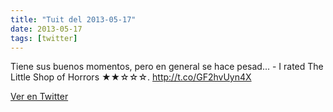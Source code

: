 ```yaml
---
title: "Tuit del 2013-05-17"
date: 2013-05-17
tags: [twitter]
---
```


Tiene sus buenos momentos, pero en general se hace pesad... - I rated The Little Shop of Horrors ★★☆☆☆. http://t.co/GF2hvUyn4X



[Ver en Twitter](https://twitter.com/i/web/status/335496065379864576)
